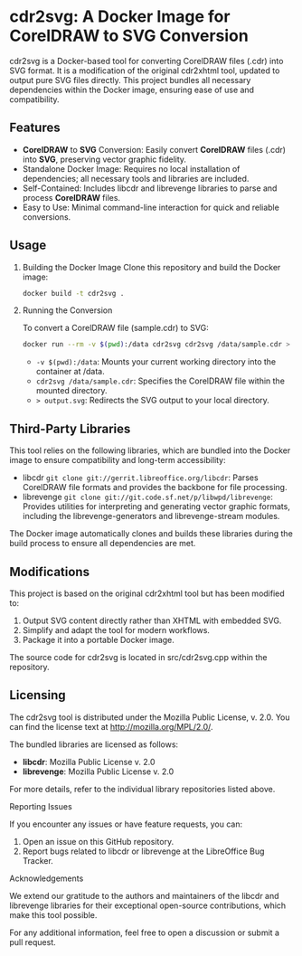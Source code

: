 # cdr2svg: A Docker Image for CorelDRAW to SVG Conversion

cdr2svg is a Docker-based tool for converting CorelDRAW files (.cdr) into SVG format. It is a modification of the original cdr2xhtml tool, updated to output pure SVG files directly. This project bundles all necessary dependencies within the Docker image, ensuring ease of use and compatibility.

## Features

- **CorelDRAW** to **SVG** Conversion: Easily convert **CorelDRAW** files (.cdr) into **SVG**, preserving vector graphic fidelity.
- Standalone Docker Image: Requires no local installation of dependencies; all necessary tools and libraries are included.
- Self-Contained: Includes libcdr and librevenge libraries to parse and process **CorelDRAW** files.
- Easy to Use: Minimal command-line interaction for quick and reliable conversions.

## Usage

1. Building the Docker Image
    Clone this repository and build the Docker image:

    ```sh
    docker build -t cdr2svg .
    ```

2. Running the Conversion

    To convert a CorelDRAW file (sample.cdr) to SVG:

    ```sh
    docker run --rm -v $(pwd):/data cdr2svg cdr2svg /data/sample.cdr > output.svg
    ```

    - `-v $(pwd):/data`: Mounts your current working directory into the container at /data.
    - `cdr2svg /data/sample.cdr`: Specifies the CorelDRAW file within the mounted directory.
    - `> output.svg`: Redirects the SVG output to your local directory.

## Third-Party Libraries

This tool relies on the following libraries, which are bundled into the Docker image to ensure compatibility and long-term accessibility:
- libcdr `git clone git://gerrit.libreoffice.org/libcdr`: Parses CorelDRAW file formats and provides the backbone for file processing.
- librevenge `git clone git://git.code.sf.net/p/libwpd/librevenge`: Provides utilities for interpreting and generating vector graphic formats, including the librevenge-generators and librevenge-stream modules.

The Docker image automatically clones and builds these libraries during the build process to ensure all dependencies are met.

## Modifications

This project is based on the original cdr2xhtml tool but has been modified to:

1. Output SVG content directly rather than XHTML with embedded SVG.
2. Simplify and adapt the tool for modern workflows.
3. Package it into a portable Docker image.

The source code for cdr2svg is located in src/cdr2svg.cpp within the repository.

## Licensing

The cdr2svg tool is distributed under the Mozilla Public License, v. 2.0. You can find the license text at <http://mozilla.org/MPL/2.0/>.

The bundled libraries are licensed as follows:

- **libcdr**: Mozilla Public License v. 2.0
- **librevenge**: Mozilla Public License v. 2.0

For more details, refer to the individual library repositories listed above.

Reporting Issues

If you encounter any issues or have feature requests, you can:

1. Open an issue on this GitHub repository.
2. Report bugs related to libcdr or librevenge at the LibreOffice Bug Tracker.

Acknowledgements

We extend our gratitude to the authors and maintainers of the libcdr and librevenge libraries for their exceptional open-source contributions, which make this tool possible.

For any additional information, feel free to open a discussion or submit a pull request.
